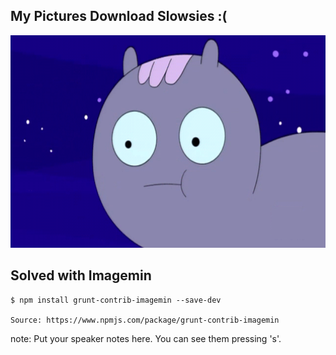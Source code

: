 ##  My Pictures Download Slowsies :(

<img src="images/loading.gif" height="340">

## Solved with Imagemin <!-- .element: class="fragment" -->
<pre class="fragment"><code class="haskell">$ npm install grunt-contrib-imagemin --save-dev

Source: https://www.npmjs.com/package/grunt-contrib-imagemin</code></pre>

note:
    Put your speaker notes here.
    You can see them pressing 's'.
